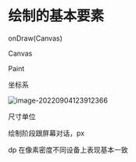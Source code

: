 # 绘制的基本要素

onDraw(Canvas)

Canvas

Paint

坐标系

![image-20220904123912366](../res/img/image-20220904123912366.png)

尺寸单位

绘制阶段跟屏幕对话，px

dp 在像素密度不同设备上表现基本一致